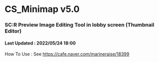 # CS_Minimap v5.0
### SC:R Preview Image Editing Tool in lobby screen (Thumbnail Editor)
#### Last Updated : 2022/05/24 18:00
How To Use : See https://cafe.naver.com/marineraise/18399
